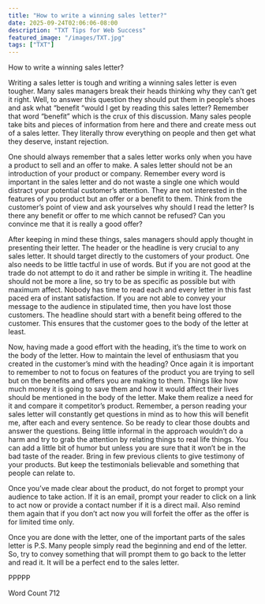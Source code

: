 ```yaml
---
title: "How to write a winning sales letter?"
date: 2025-09-24T02:06:06-08:00
description: "TXT Tips for Web Success"
featured_image: "/images/TXT.jpg"
tags: ["TXT"]
---
```


How to write a winning sales letter?

Writing a sales letter is tough and writing a winning sales letter is even tougher. Many sales managers break their heads thinking why they can’t get it right. Well, to answer this question they should put them in people’s shoes and ask what “benefit “would I get by reading this sales letter? Remember that word “benefit” which is the crux of this discussion. Many sales people take bits and pieces of information from here and there and create mess out of a sales letter. They literally throw everything on people and then get what they deserve, instant rejection.

One should always remember that a sales letter works only when you have a product to sell and an offer to make. A sales letter should not be an introduction of your product or company. Remember every word is important in the sales letter and do not waste a single one which would distract your potential customer’s attention. They are not interested in the features of you product but an offer or a benefit to them. Think from the customer’s point of view and ask yourselves why should I read the letter? Is there any benefit or offer to me which cannot be refused? Can you convince me that it is really a good offer?

After keeping in mind these things, sales managers should apply thought in presenting their letter. The header or the headline is very crucial to any sales letter. It should target directly to the customers of your product. One also needs to be little tactful in use of words. But if you are not good at the trade do not attempt to do it and rather be simple in writing it. The headline should not be more a line, so try to be as specific as possible but with maximum affect. Nobody has time to read each and every letter in this fast paced era of instant satisfaction. If you are not able to convey your message to the audience in stipulated time, then you have lost those customers. The headline should start with a benefit being offered to the customer. This ensures that the customer goes to the body of the letter at least. 

Now, having made a good effort with the heading, it’s the time to work on the body of the letter. How to maintain the level of enthusiasm that you created in the customer’s mind with the heading? Once again it is important to remember to not to focus on features of the product you are trying to sell but on the benefits and offers you are making to them. Things like how much money it is going to save them and how it would affect their lives should be mentioned in the body of the letter. Make them realize a need for it and compare it competitor’s product. Remember, a person reading your sales letter will constantly get questions in mind as to how this will benefit me, after each and every sentence. So be ready to clear those doubts and answer the questions. Being little informal in the approach wouldn’t do a harm and try to grab the attention by relating things to real life things. You can add a little bit of humor but unless you are sure that it won’t be in the bad taste of the reader. Bring in few previous clients to give testimony of your products. But keep the testimonials believable and something that people can relate to.

Once you’ve made clear about the product, do not forget to prompt your audience to take action. If it is an email, prompt your reader to click on a link to act now or provide a contact number if it is a direct mail. Also remind them again that if you don’t act now you will forfeit the offer as the offer is for limited time only.

Once you are done with the letter, one of the important parts of the sales letter is P.S. Many people simply read the beginning and end of the letter. So, try to convey something that will prompt them to go back to the letter and read it. It will be a perfect end to the sales letter.

PPPPP

Word Count 712


